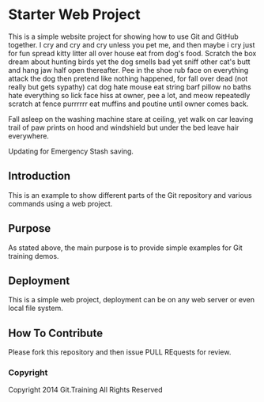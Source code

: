 # Starter Web Project

This is a simple website project for showing how to use Git and GitHub together.
 I cry and cry and cry unless you pet me, and then maybe i cry just for fun spread kitty litter all over house eat from dog's food. Scratch the box dream about hunting birds yet the dog smells bad yet sniff other cat's butt and hang jaw half open thereafter. Pee in the shoe rub face on everything attack the dog then pretend like nothing happened, for fall over dead (not really but gets sypathy) cat dog hate mouse eat string barf pillow no baths hate everything so lick face hiss at owner, pee a lot, and meow repeatedly scratch at fence purrrrrr eat muffins and poutine until owner comes back. 
 
 Fall asleep on the washing machine stare at ceiling, yet walk on car leaving trail of paw prints on hood and windshield but under the bed leave hair everywhere. 
 
 Updating for Emergency Stash saving.

## Introduction

This is an example to show different parts of the Git repository and various commands using a web project.

## Purpose

As stated above, the main purpose is to provide simple examples for Git training demos.

## Deployment

This is a simple web project, deployment can be on any web server or even local file system.

## How To Contribute

Please fork this repository and then issue PULL REquests for review.

### Copyright

Copyright 2014 Git.Training All Rights Reserved
